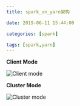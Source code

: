 ```yaml
---
title: spark_on_yarn架构

date: 2019-06-11 15:44:00

categories: [spark]

tags: [spark,yarn]
---
```




**Client Mode**

![Client mode](/images/spark_on_yarn架构/kWliz.png)

**Cluster Mode**

![Cluster mode](/images/spark_on_yarn架构/Pa0oi.png)